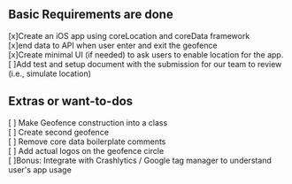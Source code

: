 ## Basic Requirements are done
[x]Create an iOS app using coreLocation and coreData framework  
[x]end data to API when user enter and exit the geofence  
[x]Create minimal UI (if needed) to ask users to enable location for the app.  
[ ]Add test and setup document with the submission for our team to review (i.e., simulate location)  


## Extras or want-to-dos
[ ] Make Geofence construction into a class  
[ ] Create second geofence  
[ ] Remove core data boilerplate comments  
[ ] Add actual logos on the geofence circle  
[ ]Bonus: Integrate with Crashlytics / Google tag manager to understand user's app usage  